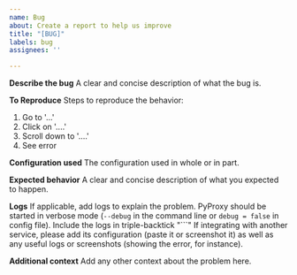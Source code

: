 ```yaml
---
name: Bug
about: Create a report to help us improve
title: "[BUG]"
labels: bug
assignees: ''

---
```


**Describe the bug**
A clear and concise description of what the bug is.

**To Reproduce**
Steps to reproduce the behavior:
1. Go to '...'
2. Click on '....'
3. Scroll down to '....'
4. See error

**Configuration used**
The configuration used in whole or in part.

**Expected behavior**
A clear and concise description of what you expected to happen.

**Logs**
If applicable, add logs to explain the problem.
PyProxy should be started in verbose mode (`--debug` in the command line or `debug = false` in config file). Include the logs in triple-backtick "```"
If integrating with another service, please add its configuration (paste it or screenshot it) as well as any useful logs or screenshots (showing the error, for instance).

**Additional context**
Add any other context about the problem here.